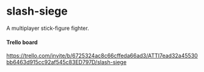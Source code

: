 # slash-siege
A multiplayer stick-figure fighter.

#### Trello board
https://trello.com/invite/b/6725324ac8c66cffeda66ad3/ATTI7ead32a45530bb6463d915cc92af545c83ED797D/slash-siege
